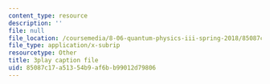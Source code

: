 ```yaml
---
content_type: resource
description: ''
file: null
file_location: /coursemedia/8-06-quantum-physics-iii-spring-2018/85087c17a51354b9af6bb99012d79806_xHE5uf-S9Iw.vtt
file_type: application/x-subrip
resourcetype: Other
title: 3play caption file
uid: 85087c17-a513-54b9-af6b-b99012d79806
---
```

